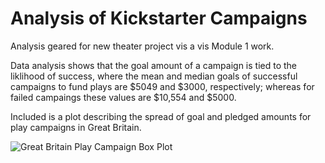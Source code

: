 # Analysis of Kickstarter Campaigns
Analysis geared for new theater project vis a vis Module 1 work.

Data analysis shows that the goal amount of a campaign is tied to the liklihood of success, where the mean and median goals of successful campaigns to fund plays are $5049 and $3000, respectively; whereas for failed campaings these values are $10,554 and $5000.

Included is a plot describing the spread of goal and pledged amounts for play campaigns in Great Britain.

![Great Britain Play Campaign Box Plot](https://user-images.githubusercontent.com/80861610/115263465-72ec6180-a103-11eb-9a2b-c20bbf7d52e6.jpg)

